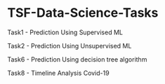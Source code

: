 # TSF-Data-Science-Tasks


 Task1 - Prediction Using Supervised ML

 Task2 - Prediction Using Unsupervised ML

 Task6 - Prediction Using decision tree algorithm

 Task8 - Timeline Analysis Covid-19
